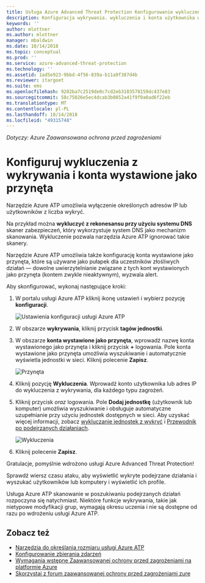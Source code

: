 ```yaml
---
title: Usługa Azure Advanced Threat Protection Konfigurowanie wykluczenia z wykrywania i konta wystawione jako przynęta | Dokumentacja firmy Microsoft
description: Konfiguracja wykrywania. wykluczenia i konta użytkownika wystawionego jako przynęta.
keywords: ''
author: mlottner
ms.author: mlottner
manager: mbaldwin
ms.date: 10/14/2018
ms.topic: conceptual
ms.prod: ''
ms.service: azure-advanced-threat-protection
ms.technology: ''
ms.assetid: 1ad5e923-9bbd-4f56-839a-b11a9f387d4b
ms.reviewer: itargoet
ms.suite: ems
ms.openlocfilehash: 9202ba7c2519de0c7cd2eb3103578159dc437e83
ms.sourcegitcommit: 58c75026e5ec4dcab3b0852a41f9f0a0ad6f22eb
ms.translationtype: MT
ms.contentlocale: pl-PL
ms.lasthandoff: 10/14/2018
ms.locfileid: "49315748"
---
```

*Dotyczy: Azure Zaawansowana ochrona przed zagrożeniami*


# <a name="configure-detection-exclusions-and-honeytoken-accounts"></a>Konfiguruj wykluczenia z wykrywania i konta wystawione jako przynęta

Narzędzie Azure ATP umożliwia wyłączenie określonych adresów IP lub użytkowników z liczba wykryć. 

Na przykład można **wykluczyć z rekonesansu przy użyciu systemu DNS** skaner zabezpieczeń, który wykorzystuje system DNS jako mechanizm skanowania. Wykluczenie pozwala narzędzia Azure ATP ignorować takie skanery.  

Narzędzie Azure ATP umożliwia także konfigurację konta wystawione jako przynęta, które są używane jako pułapek dla uczestników złośliwych działań — dowolne uwierzytelnianie związane z tych kont wystawionych jako przynęta (kontem zwykle nieaktywnym), wyzwala alert.

Aby skonfigurować, wykonaj następujące kroki:

1.  W portalu usługi Azure ATP kliknij ikonę ustawień i wybierz pozycję **konfiguracji**.

    ![Ustawienia konfiguracji usługi Azure ATP](media/atp-config-menu.png)

2.  W obszarze **wykrywania**, kliknij przycisk **tagów jednostki**.

3. W obszarze **konta wystawione jako przynęta**, wprowadź nazwę konta wystawionego jako przynęta i kliknij przycisk **+** logowania. Pole konta wystawione jako przynęta umożliwia wyszukiwanie i automatycznie wyświetla jednostki w sieci. Kliknij polecenie **Zapisz**.

   ![Przynęta](media/honeytoken-sensitive.png)

4. Kliknij pozycję **Wykluczenia**. Wprowadź konto użytkownika lub adres IP do wykluczenia z wykrywania, dla każdego typu zagrożeń. 
5. Kliknij przycisk *oraz* logowania. Pole **Dodaj jednostkę** (użytkownik lub komputer) umożliwia wyszukiwanie i obsługuje automatyczne uzupełnianie przy użyciu jednostek dostępnych w sieci. Aby uzyskać więcej informacji, zobacz [wykluczanie jednostek z wykryć](excluding-entities-from-detections.md) i [Przewodnik po podejrzanych działaniach](suspicious-activity-guide.md).

   ![Wykluczenia](media/exclusions.png)

6.  Kliknij polecenie **Zapisz**.


Gratulacje, pomyślnie wdrożono usługi Azure Advanced Threat Protection!

Sprawdź wiersz czasu ataku, aby wyświetlić wykryte podejrzane działania i wyszukać użytkowników lub komputery i wyświetlić ich profile.

Usługa Azure ATP skanowanie w poszukiwaniu podejrzanych działań rozpoczyna się natychmiast. Niektóre funkcje wykrywania, takie jak nietypowe modyfikacji grup, wymagają okresu uczenia i nie są dostępne od razu po wdrożeniu usługi Azure ATP.


## <a name="see-also"></a>Zobacz też
- [Narzędzia do określania rozmiaru usługi Azure ATP](http://aka.ms/aatpsizingtool)
- [Konfigurowanie zbierania zdarzeń](configure-event-collection.md)
- [Wymagania wstępne Zaawansowanej ochrony przed zagrożeniami na platformie Azure](atp-prerequisites.md)
- [Skorzystaj z forum zaawansowanej ochrony przed zagrożeniami zure](https://aka.ms/azureatpcommunity)
